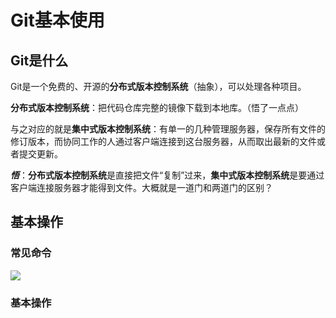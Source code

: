# Git基本使用

## Git是什么

Git是一个免费的、开源的**分布式版本控制系统**（抽象），可以处理各种项目。

**分布式版本控制系统**：把代码仓库完整的镜像下载到本地库。（悟了一点点）

与之对应的就是**集中式版本控制系统**：有单一的几种管理服务器，保存所有文件的修订版本，而协同工作的人通过客户端连接到这台服务器，从而取出最新的文件或者提交更新。

***悟***：**分布式版本控制系统**是直接把文件“复制”过来，**集中式版本控制系统**是要通过客户端连接服务器才能得到文件。大概就是一道门和两道门的区别？

## 基本操作

### 常见命令

![](D:\picture\QQ图片20241108160431.png)

### 基本操作

